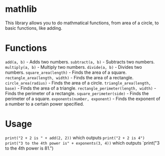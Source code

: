 # mathlib
This library allows you to do mathmatical functions, from area of a circle, to basic functions, like adding.

# Functions
`add(a, b)` - Adds two numbers.
`subtract(a, b)` - Subtracts two numbers.
`multiply(a, b)` - Multiply two numbers.
`divide(a, b)` - Divides two numbers.
`square_area(length)` - Finds the area of a square.
`rectangle_area(length, width)` - Finds the area of a rectangle.
`circle_area(radius)` - Finds the area of a circle.
`triangle_area(length, base)` - Finds the area of a triangle.
`rectangle_perimeter(length, width)` - Finds the perimeter of a rectangle.
`square_perimeter(side)` - Finds the perimeter of a square.
`exponents(number, exponent)` - Finds the exponent of a number to a certain power specified.

# Usage
`print("2 + 2 is " + add(2, 2))` which outputs `print("2 + 2 is 4")`
`print("3 to the 4th power is" + exponents(3, 4))` which outputs `print("3 to the 4th power is 81.")


